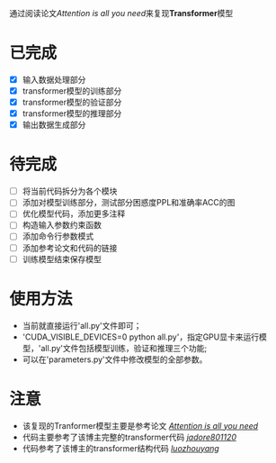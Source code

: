 通过阅读论文*Attention is all you need*来复现**Transformer**模型

# 已完成
- [x] 输入数据处理部分
- [x] transformer模型的训练部分
- [x] transformer模型的验证部分
- [x] transformer模型的推理部分
- [x] 输出数据生成部分

# 待完成
- [ ] 将当前代码拆分为各个模块
- [ ] 添加对模型训练部分，测试部分困惑度PPL和准确率ACC的图
- [ ] 优化模型代码，添加更多注释
- [ ] 构造输入参数约束函数
- [ ] 添加命令行参数模式
- [ ] 添加参考论文和代码的链接
- [ ] 训练模型结束保存模型

# 使用方法
+ 当前就直接运行'all.py'文件即可；
+ 'CUDA_VISIBLE_DEVICES=0 python all.py'，指定GPU显卡来运行模型，'all.py'文件包括模型训练，验证和推理三个功能;
+ 可以在'parameters.py'文件中修改模型的全部参数。

# 注意
+ 该复现的Tranformer模型主要是参考论文 [*Attention is all you need*](https://arxiv.org/abs/1706.03762)
+ 代码主要参考了该博主完整的transformer代码 [*jadore801120*](https://github.com/jadore801120/attention-is-all-you-need-pytorch)
+ 代码参考了该博主的transformer结构代码 [*luozhouyang*](https://luozhouyang.github.io/transformer/)

